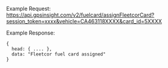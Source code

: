 Example Request: https://api.gpsinsight.com/v2/fuelcard/assignFleetcorCard?session_token=xxxx&vehicle=CA463118XXXX&card_id=5XXXX

Example Response:

    {
      head: { .... },
      data: "Fleetcor fuel card assigned"
    }
